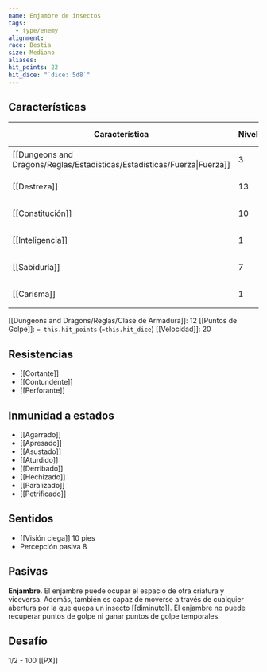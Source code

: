 ```yaml
---
name: Enjambre de insectos
tags:
  - type/enemy
alignment: 
race: Bestia
size: Mediano
aliases: 
hit_points: 22
hit_dice: "`dice: 5d8`"
---
```

## Características
| Característica                                                           | Nivel | Bonificador | Lanzar dado      |
| ------------------------------------------------------------------------ | ----- | ----------- | ---------------- |
| [[Dungeons and Dragons/Reglas/Estadisticas/Estadisticas/Fuerza\|Fuerza]] | 3     | -4          | `dice: 1d20 + 0` |
| [[Destreza]]                                                             | 13    | 1           | `dice: 1d20 + 0` |
| [[Constitución]]                                                         | 10    | 0           | `dice: 1d20 + 0` |
| [[Inteligencia]]                                                         | 1     | -5          | `dice: 1d20 + 0` |
| [[Sabiduría]]                                                            | 7     | -2          | `dice: 1d20 + 0` |
| [[Carisma]]                                                              | 1     | -5          | `dice: 1d20 + 0` |

[[Dungeons and Dragons/Reglas/Clase de Armadura]]: 12
[[Puntos de Golpe]]: `= this.hit_points` (`=this.hit_dice`)
[[Velocidad]]: 20

## Resistencias
- [[Cortante]]
- [[Contundente]]
- [[Perforante]]

## Inmunidad a estados
- [[Agarrado]]
- [[Apresado]]
- [[Asustado]]
- [[Aturdido]]
- [[Derribado]]
- [[Hechizado]]
- [[Paralizado]]
- [[Petrificado]]
## Sentidos

- [[Visión ciega]] 10 pies
- Percepción pasiva 8

## Pasivas

**Enjambre**. El enjambre puede ocupar el espacio de otra criatura y viceversa. Además, también es capaz de moverse a través de cualquier abertura por la que quepa un insecto [[diminuto]]. El enjambre no puede recuperar puntos de golpe ni ganar puntos de golpe temporales.
## Desafío

1/2 - 100 [[PX]]

